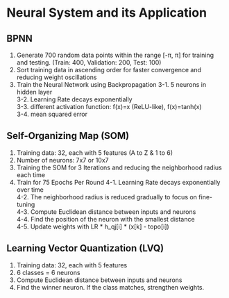 # Neural System and its Application
## BPNN
1. Generate 700 random data points within the range [-π, π] for training and testing. (Train: 400, Validation: 200, Test: 100)
2. Sort training data in ascending order for faster convergence and reducing weight oscillations
3. Train the Neural Network using Backpropagation
   3-1. 5 neurons in hidden layer  
   3-2. Learning Rate decays exponentially  
   3-3. different activation function: f(x)=x (ReLU-like), f(x)=tanh(x)  
   3-4. mean squared error  

## Self-Organizing Map (SOM)
1. Training data: 32, each with 5 features (A to Z & 1 to 6)
2. Number of neurons: 7x7 or 10x7
3. Training the SOM for 3 Iterations and reducing the neighborhood radius each time
4. Train for 75 Epochs Per Round
   4-1. Learning Rate decays exponentially over time  
   4-2. The neighborhood radius is reduced gradually to focus on fine-tuning  
   4-3. Compute Euclidean distance between inputs and neurons  
   4-4. Find the position of the neuron with the smallest distance  
   4-5. Update weights with LR * h_qj[i] * (x[k] - topo[i])  

## Learning Vector Quantization (LVQ)
1. Training data: 32, each with 5 features
2. 6 classes = 6 neurons
3. Compute Euclidean distance between inputs and neurons
4. Find the winner neuron. If the class matches, strengthen weights.
